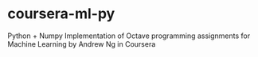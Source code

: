 # coursera-ml-py
Python + Numpy Implementation of Octave programming assignments for Machine Learning by Andrew Ng in Coursera
